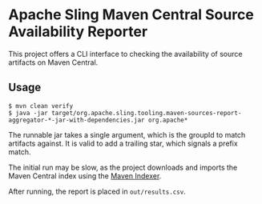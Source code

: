# Apache Sling Maven Central Source Availability Reporter

This project offers a CLI interface to checking the availability of source artifacts on Maven Central.

## Usage

```
$ mvn clean verify
$ java -jar target/org.apache.sling.tooling.maven-sources-report-aggregator-*-jar-with-dependencies.jar org.apache*
```

The runnable jar takes a single argument, which is the groupId to match artifacts against. It is valid to add a trailing star, which signals a prefix match.

The initial run may be slow, as the project downloads and imports the Maven Central index using the [Maven Indexer](https://maven.apache.org/maven-indexer/indexer-reader/index.html). 

After running, the report is placed in `out/results.csv`.